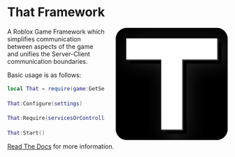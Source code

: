 # That Framework

<img align="right" src="https://github.com/ThatTimothy/That/raw/main/res/512rounded.png" width=256 style="margin-left: 25px">

A Roblox Game Framework which simplifies communication between aspects of the game and unifies the Server-Client communication boundaries.

Basic usage is as follows:
```lua
local That = require(game:GetService("ReplicatedStorage").That))

That:Configure(settings)

That:Require(servicesOrControllers)

That:Start()
```

[Read The Docs](https://github.com/ThatTimothy/That/wiki) for more information.
